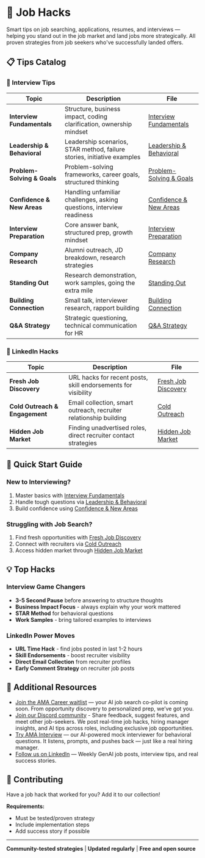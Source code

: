 # 🎯 Job Hacks

Smart tips on job searching, applications, resumes, and interviews — helping you stand out in the job market and land jobs more strategically. All proven strategies from job seekers who've successfully landed offers.

## 📋 Tips Catalog

### 📝 Interview Tips

| Topic | Description | File |
|-------|-------------|------|
| **Interview Fundamentals** | Structure, business impact, coding clarification, ownership mindset | [Interview Fundamentals](interview-tips/interview-fundamentals.md) |
| **Leadership & Behavioral** | Leadership scenarios, STAR method, failure stories, initiative examples | [Leadership & Behavioral](interview-tips/leadership-behavioral.md) |
| **Problem-Solving & Goals** | Problem-solving frameworks, career goals, structured thinking | [Problem-Solving & Goals](interview-tips/problem-solving-goals.md) |
| **Confidence & New Areas** | Handling unfamiliar challenges, asking questions, interview readiness | [Confidence & New Areas](interview-tips/confidence-new-areas.md) |
| **Interview Preparation** | Core answer bank, structured prep, growth mindset | [Interview Preparation](interview-tips/interview-preparation.md) |
| **Company Research** | Alumni outreach, JD breakdown, research strategies | [Company Research](interview-tips/company-research.md) |
| **Standing Out** | Research demonstration, work samples, going the extra mile | [Standing Out](interview-tips/standing-out.md) |
| **Building Connection** | Small talk, interviewer research, rapport building | [Building Connection](interview-tips/building-connection.md) |
| **Q&A Strategy** | Strategic questioning, technical communication for HR | [Q&A Strategy](interview-tips/qa-strategy.md) |

### 💼 LinkedIn Hacks

| Topic | Description | File |
|-------|-------------|------|
| **Fresh Job Discovery** | URL hacks for recent posts, skill endorsements for visibility | [Fresh Job Discovery](linkedin-hacks/fresh-job-discovery.md) |
| **Cold Outreach & Engagement** | Email collection, smart outreach, recruiter relationship building | [Cold Outreach](linkedin-hacks/cold-outreach.md) |
| **Hidden Job Market** | Finding unadvertised roles, direct recruiter contact strategies | [Hidden Job Market](linkedin-hacks/hidden-job-market.md) |

## 🚀 Quick Start Guide

### New to Interviewing?
1. Master basics with [Interview Fundamentals](interview-tips/interview-fundamentals.md)
2. Handle tough questions via [Leadership & Behavioral](interview-tips/leadership-behavioral.md)
3. Build confidence using [Confidence & New Areas](interview-tips/confidence-new-areas.md)

### Struggling with Job Search?
1. Find fresh opportunities with [Fresh Job Discovery](linkedin-hacks/fresh-job-discovery.md)
2. Connect with recruiters via [Cold Outreach](linkedin-hacks/cold-outreach.md)
3. Access hidden market through [Hidden Job Market](linkedin-hacks/hidden-job-market.md)

## 💡 Top Hacks

### Interview Game Changers
- **3-5 Second Pause** before answering to structure thoughts
- **Business Impact Focus** - always explain why your work mattered
- **STAR Method** for behavioral questions
- **Work Samples** - bring tailored examples to interviews

### LinkedIn Power Moves
- **URL Time Hack** - find jobs posted in last 1-2 hours
- **Skill Endorsements** - boost recruiter visibility
- **Direct Email Collection** from recruiter profiles
- **Early Comment Strategy** on recruiter job posts

## 🔗 Additional Resources

- [Join the AMA Career waitlist](https://amacareer.ai/) — your AI job search co-pilot is coming soon. From opportunity discovery to personalized prep, we’ve got you.
- [Join our Discord community](https://discord.gg/b48Cy828eN) - Share feedback, suggest features, and meet other job-seekers. We post real-time job hacks, hiring manager insights, and AI tips across roles, including exclusive job opportunities.
- [Try AMA Interview](https://www.amainterview.ai) — our AI-powered mock interviewer for behavioral questions. It listens, prompts, and pushes back — just like a real hiring manager.
- [Follow us on LinkedIn](https://www.linkedin.com/company/ama-career/) — Weekly GenAI job posts, interview tips, and real success stories.

## 🤝 Contributing

Have a job hack that worked for you? Add it to our collection!

**Requirements:**
- Must be tested/proven strategy
- Include implementation steps
- Add success story if possible

---

**Community-tested strategies** | **Updated regularly** | **Free and open source**